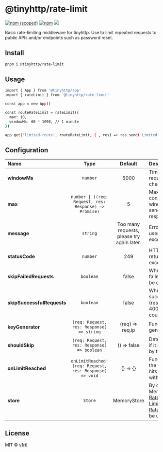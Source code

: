 # @tinyhttp/rate-limit

[![npm (scoped)][npm-badge]](https://npmjs.com/package/@tinyhttp/rate-limit) [![npm][dl-badge]](https://npmjs.com/package/@tinyhttp/rate-limit) [![][web-badge]](https://tinyhttp.v1rtl.site/mw/rate-limit)

Basic rate-limiting middleware for tinyhttp. Use to limit repeated requests to public APIs and/or endpoints such as password reset.

## Install

```sh
pnpm i @tinyhttp/rate-limit
```

## Usage

```sh
import { App } from '@tinyhttp/app'
import { rateLimit } from '@tinyhttp/rate-limit'

const app = new App()

const routeRateLimit = rateLimit({
  max: 10,
  windowMs: 60 * 1000, // 1 minute
})

app.get('limited-route', routeRateLimit, (_, res) => res.send('Limited route'))
```

## Configuration

| Name                       |                                     Type                                      |                  Default                   | Description                                                                                                                                                                                                                                                              |
| :------------------------- | :---------------------------------------------------------------------------: | :----------------------------------------: | :----------------------------------------------------------------------------------------------------------------------------------------------------------------------------------------------------------------------------------------------------------------------- |
| **windowMs**               |                              <code>number</code>                              |                    5000                    | Timeframe for which requests are checked/remembered.                                                                                                                                                                                                                     |
| **max**                    | <code>number &#124; ((req: Request, res: Response) => Promise<number>)</code> |                     5                      | Max number of connections during windowMs before sending a 429 response.                                                                                                                                                                                                 |
| **message**                |                              <code>string</code>                              | Too many requests, please try again later. | Error message sent to user when max is exceeded.                                                                                                                                                                                                                         |
| **statusCode**             |                              <code>number</code>                              |                    249                     | HTTP status code returned when max is exceeded.                                                                                                                                                                                                                          |
| **skipFailedRequests**     |                             <code>boolean</code>                              |                   false                    | When set to true, failed requests won't be counted.                                                                                                                                                                                                                      |
| **skipSuccessfulRequests** |                             <code>boolean</code>                              |                   false                    | When set to true successful requests (response status < 400) won't be counted.                                                                                                                                                                                           |
| **keyGenerator**           |             <code>(req: Request, res: Response) => string</code>              |              (req) => req.ip               | Function used to generate keys.                                                                                                                                                                                                                                          |
| **shouldSkip**             |             <code>(req: Request, res: Response) => boolean</code>             |                () => false                 | Determine per request if it should be skipped by the middleware                                                                                                                                                                                                          |
| **onLimitReached**         |      <code>onLimitReached: (req: Request, res: Response) => void</code>       |                  () => {}                  | Function that is called the first time a user hits the rate limit within a given window.                                                                                                                                                                                 |
| **store**                  |                              <code>Store</code>                               |                MemoryStore                 | By default a MemoryStore is used. [Rate Limit Redis](https://www.npmjs.com/package/rate-limit-redis), [Rate Limit Memcached](https://www.npmjs.com/package/rate-limit-memcached) and [Rate Limit Mongo](https://www.npmjs.com/package/rate-limit-mongo) can be used too. |

## License

MIT © [v1rtl](https://v1rtl.site)

[npm-badge]: https://img.shields.io/npm/v/@tinyhttp/rate-limit?style=flat-square
[dl-badge]: https://img.shields.io/npm/dt/@tinyhttp/rate-limit?style=flat-square
[web-badge]: https://img.shields.io/badge/website-visit-hotpink?style=flat-square
